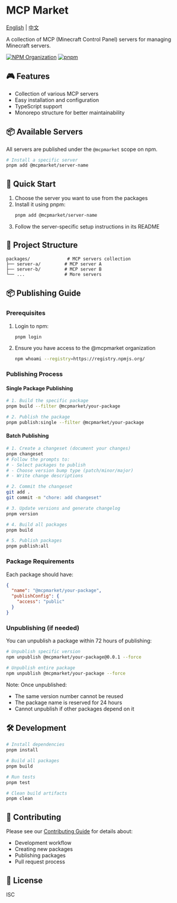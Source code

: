 # MCP Market

[English](README.md) | [中文](README.zh-CN.md)

A collection of MCP (Minecraft Control Panel) servers for managing Minecraft servers.

[![NPM Organization](https://img.shields.io/badge/npm-@mcpmarket-blue.svg)](https://www.npmjs.com/org/mcpmarket)
[![pnpm](https://img.shields.io/badge/maintained%20with-pnpm-cc00ff.svg)](https://pnpm.io/)

## 🎮 Features

- Collection of various MCP servers
- Easy installation and configuration
- TypeScript support
- Monorepo structure for better maintainability

## 📦 Available Servers

All servers are published under the `@mcpmarket` scope on npm.

```bash
# Install a specific server
pnpm add @mcpmarket/server-name
```

## 🚀 Quick Start

1. Choose the server you want to use from the packages
2. Install it using pnpm:
   ```bash
   pnpm add @mcpmarket/server-name
   ```
3. Follow the server-specific setup instructions in its README

## 📂 Project Structure

```
packages/              # MCP servers collection
├── server-a/         # MCP server A
├── server-b/         # MCP server B
└── ...               # More servers
```

## 📦 Publishing Guide

### Prerequisites

1. Login to npm:

   ```bash
   pnpm login
   ```

2. Ensure you have access to the @mcpmarket organization
   ```bash
   npm whoami --registry=https://registry.npmjs.org/
   ```

### Publishing Process

#### Single Package Publishing

```bash
# 1. Build the specific package
pnpm build --filter @mcpmarket/your-package

# 2. Publish the package
pnpm publish:single --filter @mcpmarket/your-package
```

#### Batch Publishing

```bash
# 1. Create a changeset (document your changes)
pnpm changeset
# Follow the prompts to:
# - Select packages to publish
# - Choose version bump type (patch/minor/major)
# - Write change descriptions

# 2. Commit the changeset
git add .
git commit -m "chore: add changeset"

# 3. Update versions and generate changelog
pnpm version

# 4. Build all packages
pnpm build

# 5. Publish packages
pnpm publish:all
```

### Package Requirements

Each package should have:

```json
{
  "name": "@mcpmarket/your-package",
  "publishConfig": {
    "access": "public"
  }
}
```

### Unpublishing (if needed)

You can unpublish a package within 72 hours of publishing:

```bash
# Unpublish specific version
npm unpublish @mcpmarket/your-package@0.0.1 --force

# Unpublish entire package
npm unpublish @mcpmarket/your-package --force
```

Note: Once unpublished:

- The same version number cannot be reused
- The package name is reserved for 24 hours
- Cannot unpublish if other packages depend on it

## 🛠 Development

```bash
# Install dependencies
pnpm install

# Build all packages
pnpm build

# Run tests
pnpm test

# Clean build artifacts
pnpm clean
```

## 📝 Contributing

Please see our [Contributing Guide](CONTRIBUTING.md) for details about:

- Development workflow
- Creating new packages
- Publishing packages
- Pull request process

## 📜 License

ISC

